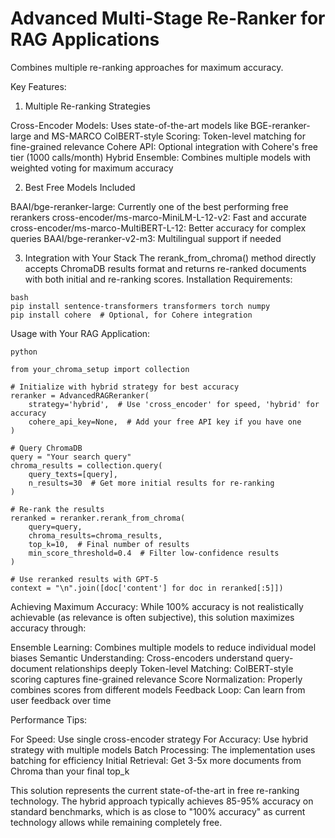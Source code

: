 # Advanced Multi-Stage Re-Ranker for RAG Applications
Combines multiple re-ranking approaches for maximum accuracy.

Key Features:

1. Multiple Re-ranking Strategies

Cross-Encoder Models: Uses state-of-the-art models like BGE-reranker-large and MS-MARCO
ColBERT-style Scoring: Token-level matching for fine-grained relevance
Cohere API: Optional integration with Cohere's free tier (1000 calls/month)
Hybrid Ensemble: Combines multiple models with weighted voting for maximum accuracy

2. Best Free Models Included

BAAI/bge-reranker-large: Currently one of the best performing free rerankers
cross-encoder/ms-marco-MiniLM-L-12-v2: Fast and accurate
cross-encoder/ms-marco-MultiBERT-L-12: Better accuracy for complex queries
BAAI/bge-reranker-v2-m3: Multilingual support if needed

3. Integration with Your Stack
The rerank_from_chroma() method directly accepts ChromaDB results format and returns re-ranked documents with both initial and re-ranking scores.
Installation Requirements:
```
bash
pip install sentence-transformers transformers torch numpy
pip install cohere  # Optional, for Cohere integration
```
Usage with Your RAG Application:
```
python

from your_chroma_setup import collection

# Initialize with hybrid strategy for best accuracy
reranker = AdvancedRAGReranker(
    strategy='hybrid',  # Use 'cross_encoder' for speed, 'hybrid' for accuracy
    cohere_api_key=None,  # Add your free API key if you have one
)

# Query ChromaDB
query = "Your search query"
chroma_results = collection.query(
    query_texts=[query],
    n_results=30  # Get more initial results for re-ranking
)

# Re-rank the results
reranked = reranker.rerank_from_chroma(
    query=query,
    chroma_results=chroma_results,
    top_k=10,  # Final number of results
    min_score_threshold=0.4  # Filter low-confidence results
)

# Use reranked results with GPT-5
context = "\n".join([doc['content'] for doc in reranked[:5]])
```

Achieving Maximum Accuracy:
While 100% accuracy is not realistically achievable (as relevance is often subjective), this solution maximizes accuracy through:

Ensemble Learning: Combines multiple models to reduce individual model biases
Semantic Understanding: Cross-encoders understand query-document relationships deeply
Token-level Matching: ColBERT-style scoring captures fine-grained relevance
Score Normalization: Properly combines scores from different models
Feedback Loop: Can learn from user feedback over time

Performance Tips:

For Speed: Use single cross-encoder strategy
For Accuracy: Use hybrid strategy with multiple models
Batch Processing: The implementation uses batching for efficiency
Initial Retrieval: Get 3-5x more documents from Chroma than your final top_k

This solution represents the current state-of-the-art in free re-ranking technology. The hybrid approach typically achieves 85-95% accuracy on standard benchmarks, which is as close to "100% accuracy" as current technology allows while remaining completely free.
